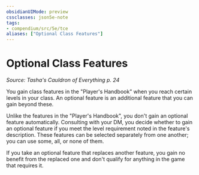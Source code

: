 ```yaml
---
obsidianUIMode: preview
cssclasses: json5e-note
tags:
- compendium/src/5e/tce
aliases: ["Optional Class Features"]
---
```

# Optional Class Features
*Source: Tasha's Cauldron of Everything p. 24* 

You gain class features in the "Player's Handbook" when you reach certain levels in your class. An optional feature is an additional feature that you can gain beyond these.

Unlike the features in the "Player's Handbook", you don't gain an optional feature automatically. Consulting with your DM, you decide whether to gain an optional feature if you meet the level requirement noted in the feature's description. These features can be selected separately from one another; you can use some, all, or none of them.

If you take an optional feature that replaces another feature, you gain no benefit from the replaced one and don't qualify for anything in the game that requires it.